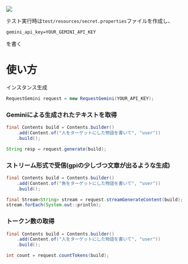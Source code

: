 [![](https://jitpack.io/v/mf-devlopment/GeminiAPI.svg)](https://jitpack.io/#mf-devlopment/GeminiAPI)


テスト実行時は`test/resources/secret.properties`ファイルを作成し、
```properties
gemini_api_key=YOUR_GEMINI_API_KEY
```
を書く

# 使い方

インスタンス生成
```java
RequestGemini request = new RequestGemini(YOUR_API_KEY);
```

### Geminiによる生成されたテキストを取得
```java
final Contents build = Contents.builder()
    .add(Content.of("人をターゲットにした物語を書いて", "user"))
    .build();

String resp = request.generate(build);
```

### ストリーム形式で受信(gpiの少しづつ文章が出るような生成)

```java
final Contents build = Contents.builder()
    .add(Content.of("魚をターゲットにした物語を書いて", "user"))
    .build();

final Stream<String> stream = request.streamGenerateContent(build);
stream.forEach(System.out::println);
```

### トークン数の取得
```java
final Contents build = Contents.builder()
    .add(Content.of("人をターゲットにした物語を書いて", "user"))
    .build();

int count = request.countTokens(build);
```
